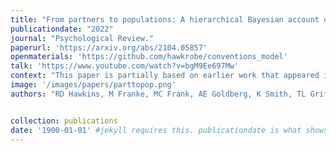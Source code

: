 ```yaml
---
title: "From partners to populations: A hierarchical Bayesian account of coordination and convention."
publicationdate: "2022"
journal: "Psychological Review."
paperurl: 'https://arxiv.org/abs/2104.05857'
openmaterials: 'https://github.com/hawkrobe/conventions_model'
talk: 'https://www.youtube.com/watch?v=bgM9Ee697Mw'
context: "This paper is partially based on earlier work that appeared in the Proceedings of the 39th Annual Conference of the Cognitive Science Society and the Proceedings of the 42nd Annual Conference of the Cognitive Science Society, where it received the prize for computational modeling in language."
image: '/images/papers/parttopop.png'
authors: "RD Hawkins, M Franke, MC Frank, AE Goldberg, K Smith, TL Griffiths, ND Goodman."


collection: publications
date: '1900-01-01' #jekyll requires this. publicationdate is what shows up
---
```

